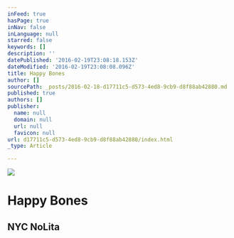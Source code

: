 ```yaml
---
inFeed: true
hasPage: true
inNav: false
inLanguage: null
starred: false
keywords: []
description: ''
datePublished: '2016-02-19T23:08:18.153Z'
dateModified: '2016-02-19T23:08:08.096Z'
title: Happy Bones
author: []
sourcePath: _posts/2016-02-18-d17711c5-d573-4ed8-9cb9-d8f88ab42880.md
published: true
authors: []
publisher:
  name: null
  domain: null
  url: null
  favicon: null
url: d17711c5-d573-4ed8-9cb9-d8f88ab42880/index.html
_type: Article

---
```

![](https://the-grid-user-content.s3-us-west-2.amazonaws.com/db090a10-889e-4598-9c05-6e93ba74c818.JPG)

# Happy Bones

## NYC NoLita